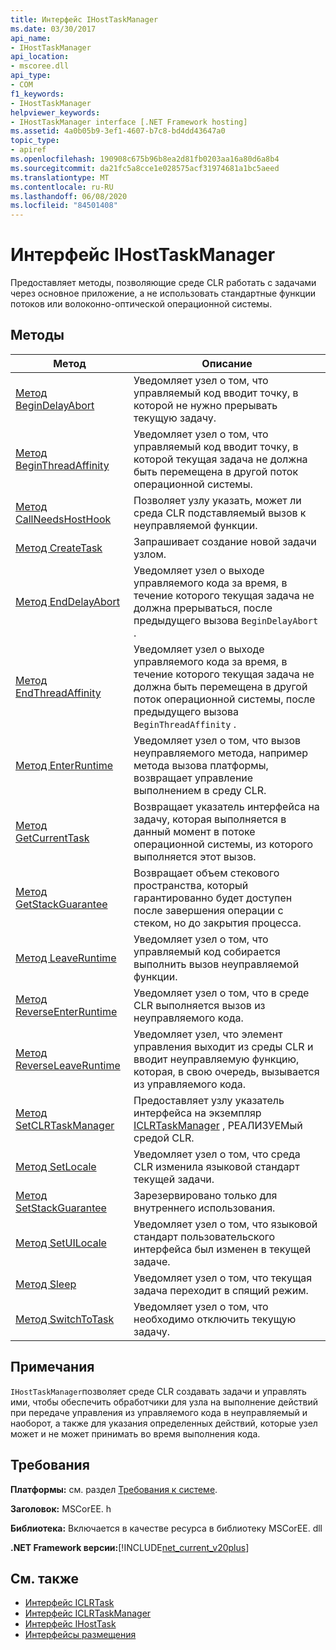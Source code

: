 ```yaml
---
title: Интерфейс IHostTaskManager
ms.date: 03/30/2017
api_name:
- IHostTaskManager
api_location:
- mscoree.dll
api_type:
- COM
f1_keywords:
- IHostTaskManager
helpviewer_keywords:
- IHostTaskManager interface [.NET Framework hosting]
ms.assetid: 4a0b05b9-3ef1-4607-b7c8-bd4dd43647a0
topic_type:
- apiref
ms.openlocfilehash: 190908c675b96b8ea2d81fb0203aa16a80d6a8b4
ms.sourcegitcommit: da21fc5a8cce1e028575acf31974681a1bc5aeed
ms.translationtype: MT
ms.contentlocale: ru-RU
ms.lasthandoff: 06/08/2020
ms.locfileid: "84501408"
---
```

# <a name="ihosttaskmanager-interface"></a>Интерфейс IHostTaskManager
Предоставляет методы, позволяющие среде CLR работать с задачами через основное приложение, а не использовать стандартные функции потоков или волоконно-оптической операционной системы.  
  
## <a name="methods"></a>Методы  
  
|Метод|Описание|  
|------------|-----------------|  
|[Метод BeginDelayAbort](ihosttaskmanager-begindelayabort-method.md)|Уведомляет узел о том, что управляемый код вводит точку, в которой не нужно прерывать текущую задачу.|  
|[Метод BeginThreadAffinity](ihosttaskmanager-beginthreadaffinity-method.md)|Уведомляет узел о том, что управляемый код вводит точку, в которой текущая задача не должна быть перемещена в другой поток операционной системы.|  
|[Метод CallNeedsHostHook](ihosttaskmanager-callneedshosthook-method.md)|Позволяет узлу указать, может ли среда CLR подставляемый вызов к неуправляемой функции.|  
|[Метод CreateTask](ihosttaskmanager-createtask-method.md)|Запрашивает создание новой задачи узлом.|  
|[Метод EndDelayAbort](ihosttaskmanager-enddelayabort-method.md)|Уведомляет узел о выходе управляемого кода за время, в течение которого текущая задача не должна прерываться, после предыдущего вызова `BeginDelayAbort` .|  
|[Метод EndThreadAffinity](ihosttaskmanager-endthreadaffinity-method.md)|Уведомляет узел о выходе управляемого кода за время, в течение которого текущая задача не должна быть перемещена в другой поток операционной системы, после предыдущего вызова `BeginThreadAffinity` .|  
|[Метод EnterRuntime](ihosttaskmanager-enterruntime-method.md)|Уведомляет узел о том, что вызов неуправляемого метода, например метода вызова платформы, возвращает управление выполнением в среду CLR.|  
|[Метод GetCurrentTask](ihosttaskmanager-getcurrenttask-method.md)|Возвращает указатель интерфейса на задачу, которая выполняется в данный момент в потоке операционной системы, из которого выполняется этот вызов.|  
|[Метод GetStackGuarantee](ihosttaskmanager-getstackguarantee-method.md)|Возвращает объем стекового пространства, который гарантированно будет доступен после завершения операции с стеком, но до закрытия процесса.|  
|[Метод LeaveRuntime](ihosttaskmanager-leaveruntime-method.md)|Уведомляет узел о том, что управляемый код собирается выполнить вызов неуправляемой функции.|  
|[Метод ReverseEnterRuntime](ihosttaskmanager-reverseenterruntime-method.md)|Уведомляет узел о том, что в среде CLR выполняется вызов из неуправляемого кода.|  
|[Метод ReverseLeaveRuntime](ihosttaskmanager-reverseleaveruntime-method.md)|Уведомляет узел, что элемент управления выходит из среды CLR и вводит неуправляемую функцию, которая, в свою очередь, вызывается из управляемого кода.|  
|[Метод SetCLRTaskManager](ihosttaskmanager-setclrtaskmanager-method.md)|Предоставляет узлу указатель интерфейса на экземпляр [ICLRTaskManager](iclrtaskmanager-interface.md) , РЕАЛИЗУЕМый средой CLR.|  
|[Метод SetLocale](ihosttaskmanager-setlocale-method.md)|Уведомляет узел о том, что среда CLR изменила языковой стандарт текущей задачи.|  
|[Метод SetStackGuarantee](ihosttaskmanager-setstackguarantee-method.md)|Зарезервировано только для внутреннего использования.|  
|[Метод SetUILocale](ihosttaskmanager-setuilocale-method.md)|Уведомляет узел о том, что языковой стандарт пользовательского интерфейса был изменен в текущей задаче.|  
|[Метод Sleep](ihosttaskmanager-sleep-method.md)|Уведомляет узел о том, что текущая задача переходит в спящий режим.|  
|[Метод SwitchToTask](ihosttaskmanager-switchtotask-method.md)|Уведомляет узел о том, что необходимо отключить текущую задачу.|  
  
## <a name="remarks"></a>Примечания  
 `IHostTaskManager`позволяет среде CLR создавать задачи и управлять ими, чтобы обеспечить обработчики для узла на выполнение действий при передаче управления из управляемого кода в неуправляемый и наоборот, а также для указания определенных действий, которые узел может и не может принимать во время выполнения кода.  
  
## <a name="requirements"></a>Требования  
 **Платформы:** см. раздел [Требования к системе](../../get-started/system-requirements.md).  
  
 **Заголовок:** MSCorEE. h  
  
 **Библиотека:** Включается в качестве ресурса в библиотеку MSCorEE. dll  
  
 **.NET Framework версии:**[!INCLUDE[net_current_v20plus](../../../../includes/net-current-v20plus-md.md)]  
  
## <a name="see-also"></a>См. также

- [Интерфейс ICLRTask](iclrtask-interface.md)
- [Интерфейс ICLRTaskManager](iclrtaskmanager-interface.md)
- [Интерфейс IHostTask](ihosttask-interface.md)
- [Интерфейсы размещения](hosting-interfaces.md)
